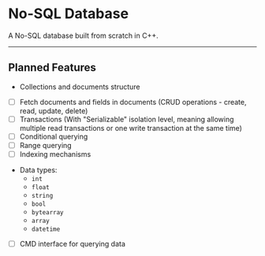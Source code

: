 # No-SQL Database
A No-SQL database built from scratch in C++.

---

## Planned Features
-  Collections and documents structure
- [ ] Fetch documents and fields in documents (CRUD operations - create, read, update, delete)
- [ ] Transactions (With "Serializable" isolation level, meaning allowing multiple read transactions or one write transaction at the same time)
- [ ] Conditional querying
- [ ] Range querying
- [ ] Indexing mechanisms 
- Data types:
  - `int`
  - `float`
  - `string`
  - `bool`
  - `bytearray`
  - `array`
  - `datetime`
- [ ] CMD interface for querying data

